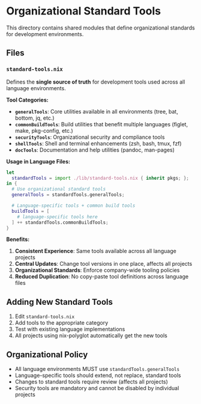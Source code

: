 # Organizational Standard Tools

This directory contains shared modules that define organizational standards for development environments.

## Files

### `standard-tools.nix`

Defines the **single source of truth** for development tools used across all language environments.

**Tool Categories:**

- **`generalTools`**: Core utilities available in all environments (tree, bat, bottom, jq, etc.)
- **`commonBuildTools`**: Build utilities that benefit multiple languages (figlet, make, pkg-config, etc.)
- **`securityTools`**: Organizational security and compliance tools
- **`shellTools`**: Shell and terminal enhancements (zsh, bash, tmux, fzf)
- **`docTools`**: Documentation and help utilities (pandoc, man-pages)

**Usage in Language Files:**

```nix
let
  standardTools = import ./lib/standard-tools.nix { inherit pkgs; };
in {
  # Use organizational standard tools
  generalTools = standardTools.generalTools;

  # Language-specific tools + common build tools
  buildTools = [
    # language-specific tools here
  ] ++ standardTools.commonBuildTools;
}
```

**Benefits:**

1. **Consistent Experience**: Same tools available across all language projects
2. **Central Updates**: Change tool versions in one place, affects all projects
3. **Organizational Standards**: Enforce company-wide tooling policies
4. **Reduced Duplication**: No copy-paste tool definitions across language files

## Adding New Standard Tools

1. Edit `standard-tools.nix`
2. Add tools to the appropriate category
3. Test with existing language implementations
4. All projects using nix-polyglot automatically get the new tools

## Organizational Policy

- All language environments MUST use `standardTools.generalTools`
- Language-specific tools should extend, not replace, standard tools
- Changes to standard tools require review (affects all projects)
- Security tools are mandatory and cannot be disabled by individual projects
